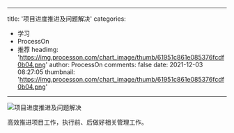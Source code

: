 
---
title: '项目进度推进及问题解决'
categories: 
 - 学习
 - ProcessOn
 - 推荐
headimg: 'https://img.processon.com/chart_image/thumb/61951c861e085376fcdf0b04.png'
author: ProcessOn
comments: false
date: 2021-12-03 08:27:05
thumbnail: 'https://img.processon.com/chart_image/thumb/61951c861e085376fcdf0b04.png'
---

<div>   
<img class="thumb" alt="项目进度推进及问题解决" src="https://img.processon.com/chart_image/thumb/61951c861e085376fcdf0b04.png" referrerpolicy="no-referrer">
<p>高效推进项目工作，执行前、后做好相关管理工作。</p>  
</div>
            